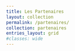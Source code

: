 ```yaml
---
title: Les Partenaires
layout: collection
permalink: /partenaires/
collection: partenaires
entries_layout: grid
#classes: wide
---
```


